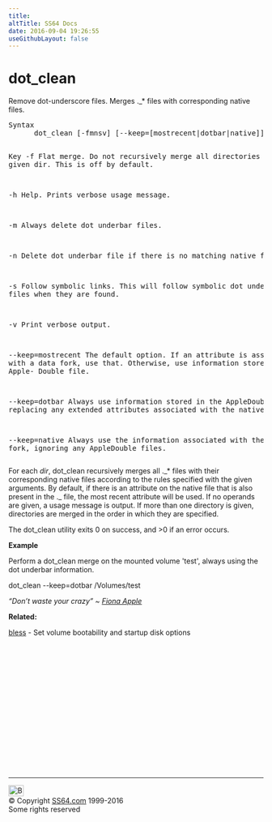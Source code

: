 ```yaml
---
title:
altTitle: SS64 Docs
date: 2016-09-04 19:26:55
useGithubLayout: false
---
```

<!-- #BeginLibraryItem "/Library/head_osx.lbi" --><!-- #EndLibraryItem --><h1>dot_clean</h1> 
<p>Remove dot-underscore files. Merges<span class="code"> ._* </span>files with corresponding native files.</p>
<pre>Syntax
      dot_clean [-fmnsv] [--keep=[mostrecent|dotbar|native]] [<i>dir</i> ...]

Key
   -f    Flat merge.  Do not recursively merge all directories in the
         given dir.  This is off by default.

   -h    Help. Prints verbose usage message.

   -m    Always delete dot underbar files.

   -n    Delete dot underbar file if there is no matching native file.

   -s    Follow symbolic links.  This will follow symbolic dot underbar
         files when they are found.

   -v    Print verbose output.

   --keep=mostrecent
         The default option.  If an attribute is associated with a data
         fork, use that.  Otherwise, use information stored in the Apple-
         Double file.

   --keep=dotbar
         Always use information stored in the AppleDouble file, replacing
         any extended attributes associated with the native file.

   --keep=native
         Always use the information associated with the data fork, ignoring
         any AppleDouble files.</pre>
<p>For each <i><span class="code">dir</span></i>, dot_clean recursively merges all ._* files with their corresponding native files according to the rules specified with the given arguments.  By default, if there is an attribute on the native file that is also present in the ._ file, the most recent attribute will be used. If no operands are given, a usage message is output. If more than one directory is given, directories are merged in the order in which they are specified.</p>
<p>The dot_clean utility exits 0 on success, and &gt;0 if an error occurs.</p>
<p><b>Example</b></p>
<p> Perform a dot_clean merge on the mounted volume 'test',      always using the dot underbar information.            </p>
<p class="code">dot_clean --keep=dotbar /Volumes/test</p>
<p><span class="quote"><i>“Don’t waste your crazy” ~ <a href="http://www.elle.com/pop-culture/celebrities/a-new-albumand-lifefor-fiona-apple-656787">Fiona Apple</a></i></span></p>
<p><b>Related:</b></p>
<p><a href="bless.html">bless</a> - Set volume bootability and startup disk options</p><!-- #BeginLibraryItem "/Library/foot_osx.lbi" --><p>
<!-- OSX300 -->
<ins class="adsbygoogle" style="display:inline-block;width:300px;height:250px" data-ad-client="ca-pub-6140977852749469" data-ad-slot="1823340303"></ins>
<script>
(adsbygoogle = window.adsbygoogle || []).push({});
</script></p>
<hr>
<div id="bl" class="footer"><a href="dot_clean.html#"><img src="../images/top.png" width="30" height="22" alt="Back to the Top"></a></div>
<div id="br" class="footer, tagline">© Copyright <a href="../index.html">SS64.com</a> 1999-2016<br>
Some rights reserved</div><!-- #EndLibraryItem -->
